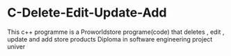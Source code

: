 # C-Delete-Edit-Update-Add
This c++ programme is a Proworldstore programe(code) that deletes , edit , update and add store products 
Diploma in software engineering project
univer        
